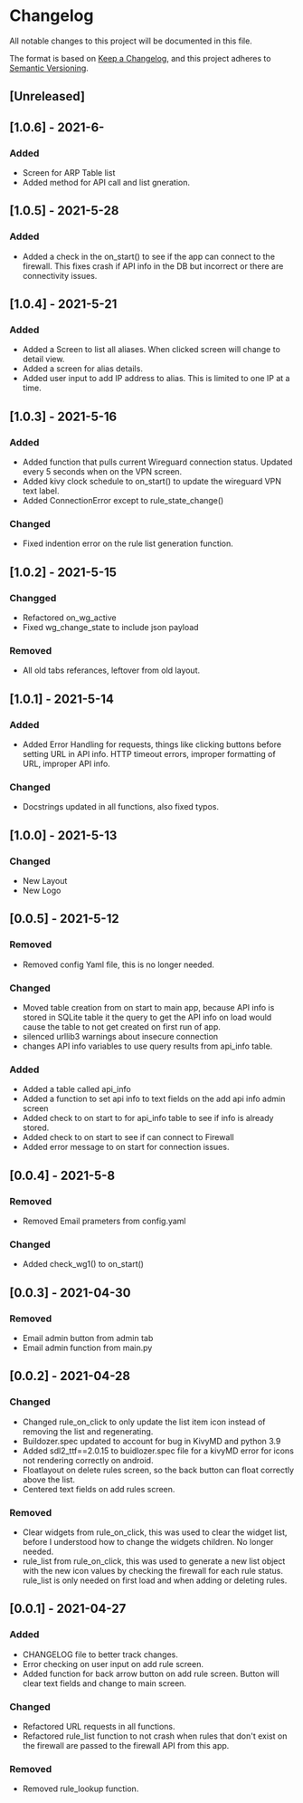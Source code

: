 # Changelog
All notable changes to this project will be documented in this file.

The format is based on [Keep a Changelog](https://keepachangelog.com/en/1.0.0/),
and this project adheres to [Semantic Versioning](https://semver.org/spec/v2.0.0.html).

## [Unreleased]

## [1.0.6] - 2021-6-
### Added
- Screen for ARP Table list
- Added method for API call and list gneration.

## [1.0.5] - 2021-5-28
### Added
- Added a check in the on_start() to see if the app can connect to the firewall. This fixes crash if API info in the DB but incorrect or there are connectivity issues.

## [1.0.4] - 2021-5-21
### Added 
- Added a Screen to list all aliases. When clicked screen will change to detail view.
- Added a screen for alias details.
- Added user input to add IP address to alias. This is limited to one IP at a time.
 
## [1.0.3] - 2021-5-16
### Added
- Added function that pulls current Wireguard connection status. Updated every 5 seconds when on the VPN screen.
- Added kivy clock schedule to on_start() to update the wireguard VPN text label.
- Added ConnectionError except to rule_state_change()

### Changed 
- Fixed indention error on the rule list generation function.

## [1.0.2] - 2021-5-15
### Changged
- Refactored on_wg_active
- Fixed wg_change_state to include json payload

### Removed
- All old tabs referances, leftover from old layout.

## [1.0.1] - 2021-5-14
### Added
- Added Error Handling for requests, things like clicking buttons before setting URL in API info. HTTP timeout errors, improper formatting of URL, improper API info.

### Changed
- Docstrings updated in all functions, also fixed typos.

## [1.0.0] - 2021-5-13
### Changed
- New Layout
- New Logo

## [0.0.5] - 2021-5-12
### Removed
- Removed config Yaml file, this is no longer needed.

### Changed
- Moved table creation from on start to main app, because API info is stored in SQLite table it the query to get the API info on load would cause the table to not get created on first run of app.
- silenced urllib3 warnings about insecure connection
- changes API info variables to use query results from api_info table.

### Added
- Added a table called api_info 
- Added a function to set api info to text fields on the add api info admin screen
- Added check to on start to for api_info table to see if info is already stored.
- Added check to on start to see if can connect to Firewall 
- Added error message to on start for connection issues.
 

## [0.0.4] - 2021-5-8
### Removed
- Removed Email prameters from config.yaml

### Changed
- Added check_wg1() to on_start()

## [0.0.3] - 2021-04-30
### Removed
- Email admin button from admin tab
- Email admin function from main.py

## [0.0.2] - 2021-04-28
### Changed
- Changed rule_on_click to only update the list item icon instead of removing the list and regenerating.
- Buildozer.spec updated to account for bug in KivyMD and python 3.9
- Added sdl2_ttf==2.0.15 to buidlozer.spec file for a kivyMD error for icons not rendering correctly on android.
- Floatlayout on delete rules screen, so the back button can float correctly above the list.
- Centered text fields on add rules screen.

### Removed
- Clear widgets from rule_on_click, this was used to clear the widget list, before I understood how to change the widgets children. No longer needed.
- rule_list from rule_on_click, this was used to generate a new list object with the new icon values by checking the firewall for each rule status. rule_list is only needed on first load and when adding or deleting rules.
 
## [0.0.1] - 2021-04-27
### Added
- CHANGELOG file to better track changes.
- Error checking on user input on add rule screen.
- Added function for back arrow button on add rule screen. Button will clear text fields and change to main screen.

### Changed
- Refactored URL requests in all functions.
- Refactored rule_list function to not crash when rules that don't exist on the firewall are passed to the firewall API from this app.

### Removed
- Removed rule_lookup function.
